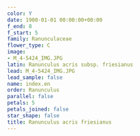 ```yaml
---
color: Y
date: 1900-01-01 00:00:00+00:00
f_end: 8
f_start: 5
family: Ranunculaceae
flower_type: C
image:
- M_4-5424_IMG.JPG
latin: Ranunculus acris subsp. friesianus
lead: M_4-5424_IMG.JPG
lead_sample: false
name: index.en
order: Ranunculus
parallel: false
petals: 5
petals_joined: false
star_shape: false
title: Ranunculus acris friesianus
---
```

